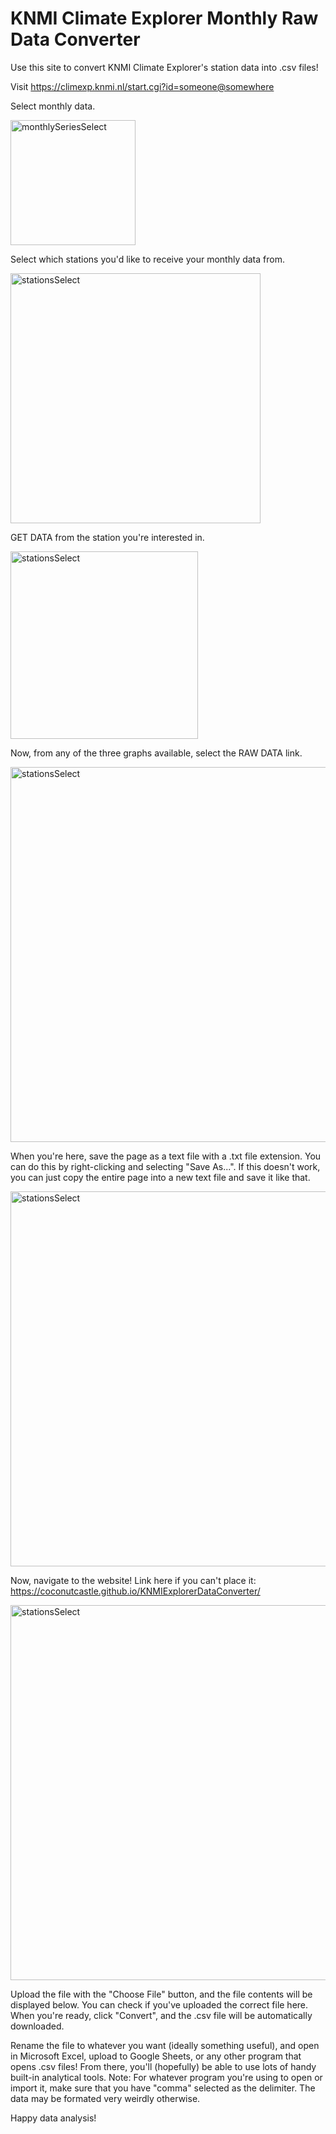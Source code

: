 # KNMI Climate Explorer Monthly Raw Data Converter

Use this site to convert KNMI Climate Explorer's station data into .csv files!

Visit https://climexp.knmi.nl/start.cgi?id=someone@somewhere

Select monthly data.

<img src="https://user-images.githubusercontent.com/62001304/124363219-0532da80-dc08-11eb-9d35-ff3e1f4def2c.png" alt="monthlySeriesSelect" width="200"/>

Select which stations you'd like to receive your monthly data from.

<img src="https://user-images.githubusercontent.com/62001304/124363253-2e536b00-dc08-11eb-959e-a3d9e69bb33e.png" alt="stationsSelect" width="400"/>

GET DATA from the station you're interested in.

<img src="https://user-images.githubusercontent.com/62001304/124363382-e6811380-dc08-11eb-91c5-cd8562270f4a.png" alt="stationsSelect" width="300"/>

Now, from any of the three graphs available, select the RAW DATA link.

<img src="https://user-images.githubusercontent.com/62001304/124363450-4c6d9b00-dc09-11eb-9ec1-d3dfc70808eb.png" alt="stationsSelect" width="600"/>

When you're here, save the page as a text file with a .txt file extension. You can do this by right-clicking and selecting "Save As...". If this doesn't work, you can just copy the entire page into a new text file and save it like that.

<img src="https://user-images.githubusercontent.com/62001304/124363518-abcbab00-dc09-11eb-9055-5d318dec19e3.png" alt="stationsSelect" width="600"/>

Now, navigate to the website! Link here if you can't place it: https://coconutcastle.github.io/KNMIExplorerDataConverter/

<img src="https://user-images.githubusercontent.com/62001304/124363627-665bad80-dc0a-11eb-839e-735585e3495b.png" alt="stationsSelect" width="600"/>

Upload the file with the "Choose File" button, and the file contents will be displayed below. You can check if you've uploaded the correct file here. When you're ready, click "Convert", and the .csv file will be automatically downloaded. 

Rename the file to whatever you want (ideally something useful), and open in Microsoft Excel, upload to Google Sheets, or any other program that opens .csv files! From there, you'll (hopefully) be able to use lots of handy built-in analytical tools. Note: For whatever program you're using to open or import it, make sure that you have "comma" selected as the delimiter. The data may be formated very weirdly otherwise.

Happy data analysis!
